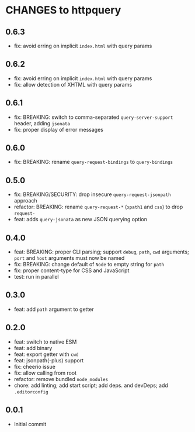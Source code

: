 # CHANGES to httpquery

## 0.6.3

- fix: avoid erring on implicit `index.html` with query params

## 0.6.2

- fix: avoid erring on implicit `index.html` with query params
- fix: allow detection of XHTML with query params

## 0.6.1

- fix: BREAKING: switch to comma-separated `query-server-support` header,
  adding `jsonata`
- fix: proper display of error messages

## 0.6.0

- fix: BREAKING: rename `query-request-bindings` to `query-bindings`

## 0.5.0

- fix: BREAKING/SECURITY: drop insecure `query-request-jsonpath` approach
- refactor: BREAKING: rename `query-request-*` (`xpath1` and `css`) to drop
  `request-`
- feat: adds `query-jsonata` as new JSON querying option

## 0.4.0

- feat: BREAKING: proper CLI parsing; support `debug`, `path`, `cwd` arguments;
  `port` and `host` arguments must now be named
- fix: BREAKING: change default of `Node` to empty string for `path`
- fix: proper content-type for CSS and JavaScript
- test: run in parallel

## 0.3.0

- feat: add `path` argument to getter

## 0.2.0

- feat: switch to native ESM
- feat: add binary
- feat: export getter with `cwd`
- feat: jsonpath(-plus) support
- fix: cheerio issue
- fix: allow calling from root
- refactor: remove bundled `node_modules`
- chore: add linting; add start script; add deps. and devDeps; add
  `.editorconfig`

## 0.0.1

- Initial commit
